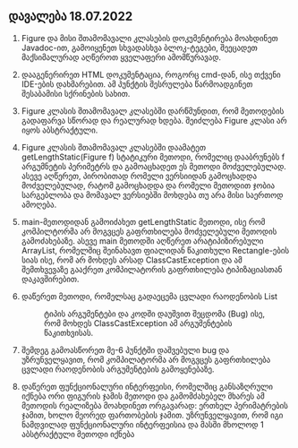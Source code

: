 ## დავალება 18.07.2022

1. Figure და მისი შთამომავალი კლასების დოკუმენტირება მოახდინეთ  Javadoc-ით, გამოიყენეთ სხვადასხვა ბლოკ-ტეგები, შეეცადეთ მაქსიმალურად  აღწეროთ ყველაფერი ამომწურავად.

2. დააგენერირეთ HTML დოკუმენტაცია,  როგორც cmd-დან, ისე თქვენი IDE-ების დახმარებით. ამ პუნქტის შესრულება  წარმოადგინეთ შესაბამისი სქრინების სახით.

3. Figure კლასის შთამომავალ  კლასებში დარწმუნდით, რომ მეთოდების გადაფარვა სწორად და რეალურად ხდება.  შეიძლება Figure კლასი არ იყოს აბსტრაქტული.

4. Figure კლასის  შთამომავალ კლასებში დაამატეთ getLengthStatic(Figure f) სტატიკური მეთოდი,  რომელიც დააბრუნებს f არგუმნეტის პერიმეტრს და გამოაცხადეთ ეს მეთოდი  მოძველებულად. ასევე აღწერეთ, პირობითად რომელი ვერსიიდან გამოცხადდა  მოძველებულად, რატომ გამოცხადდა და რომელი მეთოდით ჯობია სარგებლობა და  მომავალ ვერსიებში მოხდება თუ არა მისი საერთოდ ამოღება.

5.  main-მეთოდიდან გამოიძახეთ getLengthStatic მეთოდი, ისე რომ კომპილტორმა არ  მოგვცეს გაფრთხილება მოძველებული მეთოდის გამოძახებაზე. ასევე main  მეთოდში აღწერეთ არატიპიზირებული ArrayList, რომელშიც შეინახავთ ფიალიდან  წაკითხული Rectangle-ების სიას ისე, რომ არ მოხდეს არსად  ClassCastException და ამ შემთხვევაზე გააქრეთ კომპილატორის გაფრთხილება  ტიპიზაციასთან დაკავშირებით.

6. დაწერეთ მეთოდი, რომელსაც გადაეცემა  ცვლადი რაოდენობის List<Figure> ტიპის არგუმენტები და კოდში დაუშვით  შეცდომა (Bug) ისე, რომ მოხდეს ClassCastException ამ არგუმენტების  წაკითხვისას.

7. შემდეგ გამოასწორეთ მე-6 პუნქტში დაშვებული bug და  უზრუნველყავით, რომ კომპილატორმა არ მოგვცეს გაფრთხილება ცვლადი რაოდენობის  არგუმენტების გამოყენებაზე.

  8. დაწერეთ ფუნქციონალური ინტერფეისი,  რომელშიც განსაზღრული იქნება ორი ფიგურის ჯამის მეთოდი და გამომძახებელ  მხარეს ამ მეთოდის რეალიზება მოახდინეთ ორგავარად: ერთხელ პერიმატრების  ჯამით, ხოლო მეორედ ფართობების ჯამით. უზრუნველყავით, რომ იგი ნამდვილად  ფუნქციონალური ინტერფეისია და მასში მხოლოდ 1 აბსტრაქტული მეთოდი იქნება
